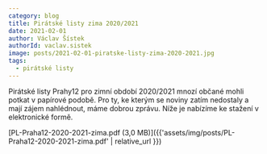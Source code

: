 ```yaml
---
category: blog
title: Pirátské listy zima 2020/2021
date: 2021-02-01
author: Václav Šístek
authorId: vaclav.sistek
image: posts/2021-02-01-piratske-listy-zima-2020-2021.jpg
tags:
  - pirátské listy
---
```


Pirátské listy Prahy12 pro zimní období 2020/2021 mnozí občané mohli potkat v papírové podobě. Pro ty, ke kterým se noviny zatím nedostaly a mají zájem nahlédnout, máme dobrou zprávu. Níže je nabízíme ke stažení v elektronické formě.

[PL-Praha12-2020-2021-zima.pdf (3,0 MB)]({{'assets/img/posts/PL-Praha12-2020-2021-zima.pdf' | relative_url }})
